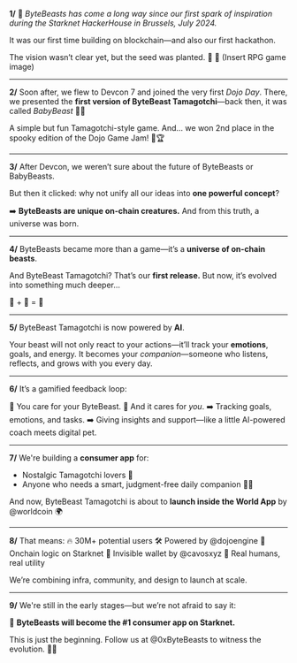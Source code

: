 
**1/**
🚀 *ByteBeasts has come a long way since our first spark of inspiration during the Starknet HackerHouse in Brussels, July 2024.*

It was our first time building on blockchain—and also our first hackathon.

The vision wasn’t clear yet, but the seed was planted. 🌱
📸 (Insert RPG game image)

---

**2/**
Soon after, we flew to Devcon 7 and joined the very first *Dojo Day*. There, we presented the **first version of ByteBeast Tamagotchi**—back then, it was called *BabyBeast* 👶🧬

A simple but fun Tamagotchi-style game.
And… we won 2nd place in the spooky edition of the Dojo Game Jam! 🎃🏆

---

**3/**
After Devcon, we weren’t sure about the future of ByteBeasts or BabyBeasts.

But then it clicked: why not unify all our ideas into **one powerful concept**?

➡️ **ByteBeasts are unique on-chain creatures.**
And from this truth, a universe was born.

---

**4/**
ByteBeasts became more than a game—it’s a **universe of on-chain beasts**.

And ByteBeast Tamagotchi? That’s our **first release.**
But now, it’s evolved into something much deeper…

👾 + 🤖 = 💙

---

**5/**
ByteBeast Tamagotchi is now powered by **AI**.

Your beast will not only react to your actions—it’ll track your **emotions**, goals, and energy.
It becomes your *companion*—someone who listens, reflects, and grows with you every day.

---

**6/**
It’s a gamified feedback loop:

🫵 You care for your ByteBeast.
🧠 And it cares for *you*.
➡️ Tracking goals, emotions, and tasks.
➡️ Giving insights and support—like a little AI-powered coach meets digital pet.

---

**7/**
We're building a **consumer app** for:

* Nostalgic Tamagotchi lovers 💾
* Anyone who needs a smart, judgment-free daily companion 🧠💬

And now, ByteBeast Tamagotchi is about to **launch inside the World App** by @worldcoin 🌍

---

**8/**
That means:
🔥 30M+ potential users
🛠️ Powered by @dojoengine
🧬 Onchain logic on Starknet
👻 Invisible wallet by @cavosxyz
🤝 Real humans, real utility

We’re combining infra, community, and design to launch at scale.

---

**9/**
We're still in the early stages—but we’re not afraid to say it:

📣 **ByteBeasts will become the #1 consumer app on Starknet.**

This is just the beginning.
Follow us at @0xByteBeasts to witness the evolution. 🧬🐾
